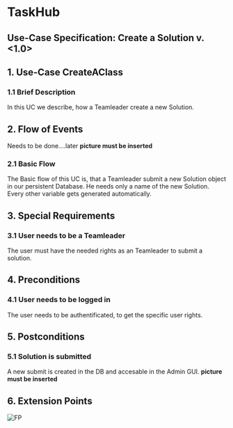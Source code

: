 # TaskHub
## Use-Case Specification: Create a Solution  v. <1.0>

## 1. Use-Case CreateAClass

### 1.1 Brief Description
In this UC we describe, how a Teamleader create a new Solution.

## 2. Flow of Events
Needs to be done....later
__picture must be inserted__

### 2.1 Basic Flow
The Basic flow of this UC is, that a Teamleader submit a new Solution object in our persistent Database. He needs only a name of the new Solution. Every other variable gets generated automatically.


## 3. Special Requirements
### 3.1 User needs to be a Teamleader
The user must have the needed rights as an Teamleader to submit a solution.

## 4. Preconditions
### 4.1 User needs to be logged in
The user needs to be authentificated, to get the specific user rights.

## 5. Postconditions
### 5.1 Solution is submitted
A new submit is created in the DB and accesable in the Admin GUI.
 __picture must be inserted__
  
## 6. Extension Points
![FP](https://raw.githubusercontent.com/Unk3wn/TaskHub---Documentation/main/UC/UCD/CreateAClass/FP_CreateAClass.png)
